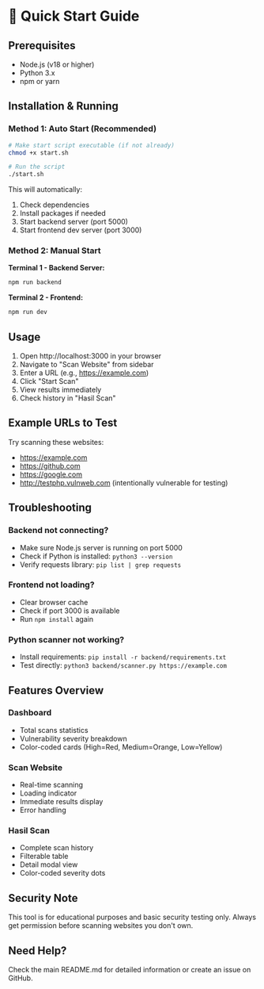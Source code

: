 # 🚀 Quick Start Guide

## Prerequisites

- Node.js (v18 or higher)
- Python 3.x
- npm or yarn

## Installation & Running

### Method 1: Auto Start (Recommended)

```bash
# Make start script executable (if not already)
chmod +x start.sh

# Run the script
./start.sh
```

This will automatically:
1. Check dependencies
2. Install packages if needed
3. Start backend server (port 5000)
4. Start frontend dev server (port 3000)

### Method 2: Manual Start

**Terminal 1 - Backend Server:**
```bash
npm run backend
```

**Terminal 2 - Frontend:**
```bash
npm run dev
```

## Usage

1. Open http://localhost:3000 in your browser
2. Navigate to "Scan Website" from sidebar
3. Enter a URL (e.g., https://example.com)
4. Click "Start Scan"
5. View results immediately
6. Check history in "Hasil Scan"

## Example URLs to Test

Try scanning these websites:
- https://example.com
- https://github.com
- https://google.com
- http://testphp.vulnweb.com (intentionally vulnerable for testing)

## Troubleshooting

### Backend not connecting?
- Make sure Node.js server is running on port 5000
- Check if Python is installed: `python3 --version`
- Verify requests library: `pip list | grep requests`

### Frontend not loading?
- Clear browser cache
- Check if port 3000 is available
- Run `npm install` again

### Python scanner not working?
- Install requirements: `pip install -r backend/requirements.txt`
- Test directly: `python3 backend/scanner.py https://example.com`

## Features Overview

### Dashboard
- Total scans statistics
- Vulnerability severity breakdown
- Color-coded cards (High=Red, Medium=Orange, Low=Yellow)

### Scan Website
- Real-time scanning
- Loading indicator
- Immediate results display
- Error handling

### Hasil Scan
- Complete scan history
- Filterable table
- Detail modal view
- Color-coded severity dots

## Security Note

This tool is for educational purposes and basic security testing only.
Always get permission before scanning websites you don't own.

## Need Help?

Check the main README.md for detailed information or create an issue on GitHub.
